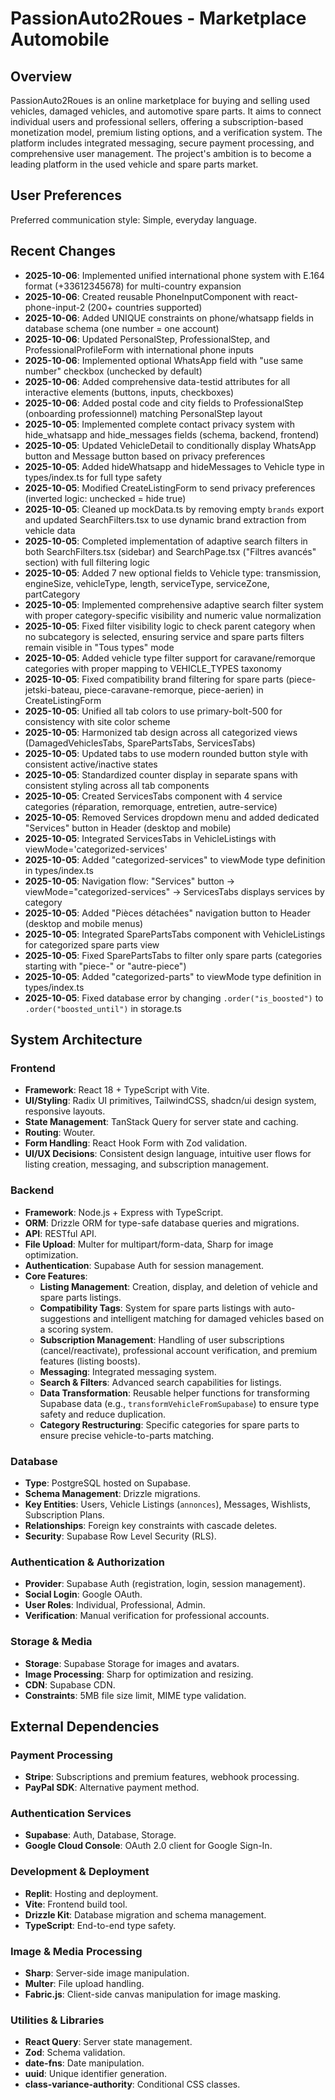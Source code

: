 # PassionAuto2Roues - Marketplace Automobile

## Overview
PassionAuto2Roues is an online marketplace for buying and selling used vehicles, damaged vehicles, and automotive spare parts. It aims to connect individual users and professional sellers, offering a subscription-based monetization model, premium listing options, and a verification system. The platform includes integrated messaging, secure payment processing, and comprehensive user management. The project's ambition is to become a leading platform in the used vehicle and spare parts market.

## User Preferences
Preferred communication style: Simple, everyday language.

## Recent Changes
- **2025-10-06**: Implemented unified international phone system with E.164 format (+33612345678) for multi-country expansion
- **2025-10-06**: Created reusable PhoneInputComponent with react-phone-input-2 (200+ countries supported)
- **2025-10-06**: Added UNIQUE constraints on phone/whatsapp fields in database schema (one number = one account)
- **2025-10-06**: Updated PersonalStep, ProfessionalStep, and ProfessionalProfileForm with international phone inputs
- **2025-10-06**: Implemented optional WhatsApp field with "use same number" checkbox (unchecked by default)
- **2025-10-06**: Added comprehensive data-testid attributes for all interactive elements (buttons, inputs, checkboxes)
- **2025-10-06**: Added postal code and city fields to ProfessionalStep (onboarding professionnel) matching PersonalStep layout
- **2025-10-05**: Implemented complete contact privacy system with hide_whatsapp and hide_messages fields (schema, backend, frontend)
- **2025-10-05**: Updated VehicleDetail to conditionally display WhatsApp button and Message button based on privacy preferences
- **2025-10-05**: Added hideWhatsapp and hideMessages to Vehicle type in types/index.ts for full type safety
- **2025-10-05**: Modified CreateListingForm to send privacy preferences (inverted logic: unchecked = hide true)
- **2025-10-05**: Cleaned up mockData.ts by removing empty `brands` export and updated SearchFilters.tsx to use dynamic brand extraction from vehicle data
- **2025-10-05**: Completed implementation of adaptive search filters in both SearchFilters.tsx (sidebar) and SearchPage.tsx ("Filtres avancés" section) with full filtering logic
- **2025-10-05**: Added 7 new optional fields to Vehicle type: transmission, engineSize, vehicleType, length, serviceType, serviceZone, partCategory
- **2025-10-05**: Implemented comprehensive adaptive search filter system with proper category-specific visibility and numeric value normalization
- **2025-10-05**: Fixed filter visibility logic to check parent category when no subcategory is selected, ensuring service and spare parts filters remain visible in "Tous types" mode
- **2025-10-05**: Added vehicle type filter support for caravane/remorque categories with proper mapping to VEHICLE_TYPES taxonomy
- **2025-10-05**: Fixed compatibility brand filtering for spare parts (piece-jetski-bateau, piece-caravane-remorque, piece-aerien) in CreateListingForm
- **2025-10-05**: Unified all tab colors to use primary-bolt-500 for consistency with site color scheme
- **2025-10-05**: Harmonized tab design across all categorized views (DamagedVehiclesTabs, SparePartsTabs, ServicesTabs)
- **2025-10-05**: Updated tabs to use modern rounded button style with consistent active/inactive states
- **2025-10-05**: Standardized counter display in separate spans with consistent styling across all tab components
- **2025-10-05**: Created ServicesTabs component with 4 service categories (réparation, remorquage, entretien, autre-service)
- **2025-10-05**: Removed Services dropdown menu and added dedicated "Services" button in Header (desktop and mobile)
- **2025-10-05**: Integrated ServicesTabs in VehicleListings with viewMode='categorized-services'
- **2025-10-05**: Added "categorized-services" to viewMode type definition in types/index.ts
- **2025-10-05**: Navigation flow: "Services" button → viewMode="categorized-services" → ServicesTabs displays services by category
- **2025-10-05**: Added "Pièces détachées" navigation button to Header (desktop and mobile menus)
- **2025-10-05**: Integrated SparePartsTabs component with VehicleListings for categorized spare parts view
- **2025-10-05**: Fixed SparePartsTabs to filter only spare parts (categories starting with "piece-" or "autre-piece")
- **2025-10-05**: Added "categorized-parts" to viewMode type definition in types/index.ts
- **2025-10-05**: Fixed database error by changing `.order("is_boosted")` to `.order("boosted_until")` in storage.ts

## System Architecture

### Frontend
- **Framework**: React 18 + TypeScript with Vite.
- **UI/Styling**: Radix UI primitives, TailwindCSS, shadcn/ui design system, responsive layouts.
- **State Management**: TanStack Query for server state and caching.
- **Routing**: Wouter.
- **Form Handling**: React Hook Form with Zod validation.
- **UI/UX Decisions**: Consistent design language, intuitive user flows for listing creation, messaging, and subscription management.

### Backend
- **Framework**: Node.js + Express with TypeScript.
- **ORM**: Drizzle ORM for type-safe database queries and migrations.
- **API**: RESTful API.
- **File Upload**: Multer for multipart/form-data, Sharp for image optimization.
- **Authentication**: Supabase Auth for session management.
- **Core Features**:
    - **Listing Management**: Creation, display, and deletion of vehicle and spare parts listings.
    - **Compatibility Tags**: System for spare parts listings with auto-suggestions and intelligent matching for damaged vehicles based on a scoring system.
    - **Subscription Management**: Handling of user subscriptions (cancel/reactivate), professional account verification, and premium features (listing boosts).
    - **Messaging**: Integrated messaging system.
    - **Search & Filters**: Advanced search capabilities for listings.
    - **Data Transformation**: Reusable helper functions for transforming Supabase data (e.g., `transformVehicleFromSupabase`) to ensure type safety and reduce duplication.
    - **Category Restructuring**: Specific categories for spare parts to ensure precise vehicle-to-parts matching.

### Database
- **Type**: PostgreSQL hosted on Supabase.
- **Schema Management**: Drizzle migrations.
- **Key Entities**: Users, Vehicle Listings (`annonces`), Messages, Wishlists, Subscription Plans.
- **Relationships**: Foreign key constraints with cascade deletes.
- **Security**: Supabase Row Level Security (RLS).

### Authentication & Authorization
- **Provider**: Supabase Auth (registration, login, session management).
- **Social Login**: Google OAuth.
- **User Roles**: Individual, Professional, Admin.
- **Verification**: Manual verification for professional accounts.

### Storage & Media
- **Storage**: Supabase Storage for images and avatars.
- **Image Processing**: Sharp for optimization and resizing.
- **CDN**: Supabase CDN.
- **Constraints**: 5MB file size limit, MIME type validation.

## External Dependencies

### Payment Processing
- **Stripe**: Subscriptions and premium features, webhook processing.
- **PayPal SDK**: Alternative payment method.

### Authentication Services
- **Supabase**: Auth, Database, Storage.
- **Google Cloud Console**: OAuth 2.0 client for Google Sign-In.

### Development & Deployment
- **Replit**: Hosting and deployment.
- **Vite**: Frontend build tool.
- **Drizzle Kit**: Database migration and schema management.
- **TypeScript**: End-to-end type safety.

### Image & Media Processing
- **Sharp**: Server-side image manipulation.
- **Multer**: File upload handling.
- **Fabric.js**: Client-side canvas manipulation for image masking.

### Utilities & Libraries
- **React Query**: Server state management.
- **Zod**: Schema validation.
- **date-fns**: Date manipulation.
- **uuid**: Unique identifier generation.
- **class-variance-authority**: Conditional CSS classes.